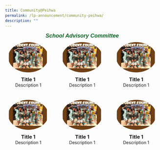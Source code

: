 ```yaml
---
title: Community@Peihwa
permalink: /lp-announcement/community-peihwa/
description: ""
---
```

<h5 style="font-weight: 700;margin: 0;color:#0B6623;font-size:18px;margin-top:15px; font-family:sans-serif;text-align:center;" class="header">School Advisory Committee</h5>

<div style="display: flex; flex-wrap: wrap; justify-content: space-between; max-width: 900px; margin: 0 auto;" class="image-container">
  <div style="width: 30%; margin-bottom: 20px; padding: 10px; box-sizing: border-box; text-align: center;" class="image-box">
    <img style="width: 100%; height: auto; margin-bottom: 10px;border-radius: 50%;" alt="Image 1" src="/images/AlbumStudCounsellor3.jpeg">
    <h3 style="margin: 0;">Title 1</h3>
    <p style="margin: 0;">Description 1</p>
  </div>
   <div style="width: 30%; margin-bottom: 20px; padding: 10px; box-sizing: border-box; text-align: center;" class="image-box">
    <img style="width: 100%; height: auto; margin-bottom: 10px;border-radius: 50%;" alt="Image 1" src="/images/AlbumStudCounsellor3.jpeg">
    <h3 style="margin: 0;">Title 1</h3>
    <p style="margin: 0;">Description 1</p>
  </div>
   <div style="width: 30%; margin-bottom: 20px; padding: 10px; box-sizing: border-box; text-align: center;" class="image-box">
    <img style="width: 100%; height: auto; margin-bottom: 10px;border-radius: 50%;" alt="Image 1" src="/images/AlbumStudCounsellor3.jpeg">
    <h3 style="margin: 0;">Title 1</h3>
    <p style="margin: 0;">Description 1</p>
  </div>
   <div style="width: 30%; margin-bottom: 20px; padding: 10px; box-sizing: border-box; text-align: center;" class="image-box">
    <img style="width: 100%; height: auto; margin-bottom: 10px;border-radius: 50%;" alt="Image 1" src="/images/AlbumStudCounsellor3.jpeg">
    <h3 style="margin: 0;">Title 1</h3>
    <p style="margin: 0;">Description 1</p>
  </div>
  <div style="width: 30%; margin-bottom: 20px; padding: 10px; box-sizing: border-box; text-align: center;" class="image-box">
    <img style="width: 100%; height: auto; margin-bottom: 10px;border-radius: 50%;" alt="Image 1" src="/images/AlbumStudCounsellor3.jpeg">
    <h3 style="margin: 0;">Title 1</h3>
    <p style="margin: 0;">Description 1</p>
  </div>
  <div style="width: 30%; margin-bottom: 20px; padding: 10px; box-sizing: border-box; text-align: center;" class="image-box">
    <img style="width: 100%; height: auto; margin-bottom: 10px;border-radius: 50%;" alt="Image 1" src="/images/AlbumStudCounsellor3.jpeg">
    <h3 style="margin: 0;">Title 1</h3>
    <p style="margin: 0;">Description 1</p>
  </div>
</div>